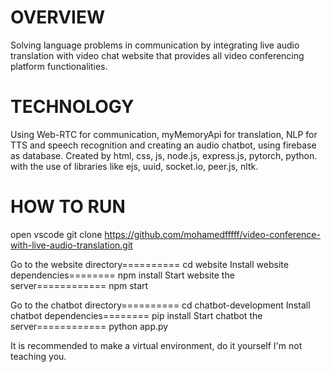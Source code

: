 # OVERVIEW
Solving language problems in communication by integrating live audio translation with video chat website that 
provides all video conferencing platform functionalities.
# TECHNOLOGY
Using Web-RTC for communication, myMemoryApi for translation, NLP for TTS and speech recognition and creating an audio chatbot, using firebase as database.
Created by html, css, js, node.js, express.js, pytorch, python.
with the use of libraries like ejs, uuid, socket.io, peer.js, nltk.
# HOW TO RUN
open vscode
  git clone https://github.com/mohamedfffff/video-conference-with-live-audio-translation.git

Go to the website directory========== cd website
Install website dependencies======== npm install
Start website the server============ npm start

Go to the chatbot directory========== cd chatbot-development
Install chatbot dependencies======== pip install
Start chatbot the server============ python app.py

It is recommended to make a virtual environment, do it yourself I'm not teaching you.

